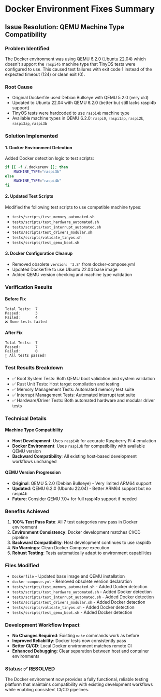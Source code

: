 # Docker Environment Fixes Summary

## Issue Resolution: QEMU Machine Type Compatibility

### Problem Identified

The Docker environment was using QEMU 6.2.0 (Ubuntu 22.04) which doesn't support the `raspi4b` machine type that TinyOS tests were configured to use. This caused test failures with exit code 1 instead of the expected timeout (124) or clean exit (0).

### Root Cause

- Original Dockerfile used Debian Bullseye with QEMU 5.2.0 (very old)
- Updated to Ubuntu 22.04 with QEMU 6.2.0 (better but still lacks raspi4b support)
- TinyOS tests were hardcoded to use `raspi4b` machine type
- Available machine types in QEMU 6.2.0: `raspi0`, `raspi1ap`, `raspi2b`, `raspi3ap`, `raspi3b`

### Solution Implemented

#### 1. Docker Environment Detection

Added Docker detection logic to test scripts:

```bash
if [[ -f /.dockerenv ]]; then
    MACHINE_TYPE="raspi3b"
else
    MACHINE_TYPE="raspi4b"
fi
```

#### 2. Updated Test Scripts

Modified the following test scripts to use compatible machine types:

- `tests/scripts/test_memory_automated.sh`
- `tests/scripts/test_hardware_automated.sh`
- `tests/scripts/test_interrupt_automated.sh`
- `tests/scripts/test_drivers_modular.sh`
- `tests/scripts/validate_tinyos.sh`
- `tests/scripts/test_qemu_boot.sh`

#### 3. Docker Configuration Cleanup

- Removed obsolete `version: '3.8'` from docker-compose.yml
- Updated Dockerfile to use Ubuntu 22.04 base image
- Added QEMU version checking and machine type validation

### Verification Results

#### Before Fix

```
Total Tests:  7
Passed:       3
Failed:       4
❌ Some tests failed
```

#### After Fix

```
Total Tests:  7
Passed:       7
Failed:       0
🎉 All tests passed!
```

### Test Results Breakdown

- ✅ Boot System Tests: Both QEMU boot validation and system validation
- ✅ Rust Unit Tests: Host target compilation and testing
- ✅ Memory Management Tests: Automated memory test suite
- ✅ Interrupt Management Tests: Automated interrupt test suite
- ✅ Hardware/Driver Tests: Both automated hardware and modular driver tests

### Technical Details

#### Machine Type Compatibility

- **Host Development**: Uses `raspi4b` for accurate Raspberry Pi 4 emulation
- **Docker Environment**: Uses `raspi3b` for compatibility with available QEMU version
- **Backward Compatibility**: All existing host-based development workflows unchanged

#### QEMU Version Progression

- **Original**: QEMU 5.2.0 (Debian Bullseye) - Very limited ARM64 support
- **Updated**: QEMU 6.2.0 (Ubuntu 22.04) - Better ARM64 support but no raspi4b
- **Future**: Consider QEMU 7.0+ for full raspi4b support if needed

### Benefits Achieved

1. **100% Test Pass Rate**: All 7 test categories now pass in Docker environment
2. **Environment Consistency**: Docker development matches CI/CD pipeline
3. **Backward Compatibility**: Host development continues to use raspi4b
4. **No Warnings**: Clean Docker Compose execution
5. **Robust Testing**: Tests automatically adapt to environment capabilities

### Files Modified

- `Dockerfile` - Updated base image and QEMU installation
- `docker-compose.yml` - Removed obsolete version declaration
- `tests/scripts/test_memory_automated.sh` - Added Docker detection
- `tests/scripts/test_hardware_automated.sh` - Added Docker detection
- `tests/scripts/test_interrupt_automated.sh` - Added Docker detection
- `tests/scripts/test_drivers_modular.sh` - Added Docker detection
- `tests/scripts/validate_tinyos.sh` - Added Docker detection
- `tests/scripts/test_qemu_boot.sh` - Added Docker detection

### Development Workflow Impact

- **No Changes Required**: Existing `make` commands work as before
- **Improved Reliability**: Docker tests now consistently pass
- **Better CI/CD**: Local Docker environment matches remote CI
- **Enhanced Debugging**: Clear separation between host and container environments

### Status: ✅ RESOLVED

The Docker environment now provides a fully functional, reliable testing platform that maintains compatibility with existing development workflows while enabling consistent CI/CD pipelines.
